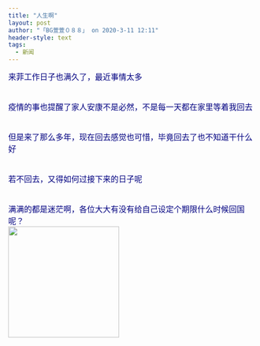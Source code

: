 ```yaml
---
title: "人生啊"
layout: post
author: "「BG萱萱０８８」 on 2020-3-11 12:11"
header-style: text
tags:
  - 新闻
---
```


<head></head>
<body>
 <font size="3"><font color="#000080">来菲工作日子也满久了，最近事情太多</font></font>
 <br> 
 <font size="3"><font color="#000080"><br> </font></font>
 <br> 
 <font size="3"><font color="#000080">疫情的事也提醒了家人安康不是必然，不是每一天都在家里等着我回去</font></font>
 <br> 
 <font size="3"><font color="#000080"><br> </font></font>
 <br> 
 <font size="3"><font color="#000080">但是来了那么多年，现在回去感觉也可惜，毕竟回去了也不知道干什么好</font></font>
 <br> 
 <font size="3"><font color="#000080"><br> </font></font>
 <br> 
 <font size="3"><font color="#000080">若不回去，又得如何过接下来的日子呢</font></font>
 <br> 
 <font size="3"><font color="#000080"><br> </font></font>
 <br> 
 <font size="3"><font color="#000080">满满的都是迷茫啊，各位大大有没有给自己设定个期限什么时候回国呢？</font></font>
 <br> 
 <ignore_js_op> 
  <img aid="1340568" src="https://bbs.boniu123.cc/data/attachment/forum/202003/10/154108nl788arf9phii8tv.png" zoomfile="data/attachment/forum/202003/10/154108nl788arf9phii8tv.png" file="data/attachment/forum/202003/10/154108nl788arf9phii8tv.png" width="225" inpost="1"> 
  <div class="tip tip_4 aimg_tip" id="aimg_1340568_menu" style="position: absolute; display: none" disautofocus="true"> 
   <div class="xs0"> 
    <p><strong>download.png</strong> <em class="xg1">(6.02 KB, 下载次数: 0)</em></p> 
    <p> <a href="forum.php?mod=attachment&amp;aid=MTM0MDU2OHwwOTM4NjVhYXwxNTgzOTA4MDk1fDB8NTc3NTM3&amp;nothumb=yes" target="_blank">下载附件</a> &nbsp;<a href="javascript:;" onclick="showWindow(this.id, this.getAttribute('url'), 'get', 0);" id="savephoto_1340568" url="home.php?mod=spacecp&amp;ac=album&amp;op=saveforumphoto&amp;aid=1340568&amp;handlekey=savephoto_1340568">保存到相册</a> </p> 
    <p class="xg1 y"><span title="2020-3-10 15:41">昨天&nbsp;15:41</span> 上传</p> 
   </div> 
   <div class="tip_horn"></div> 
  </div> 
 </ignore_js_op> 
 <br> 
 <br>
</body>


